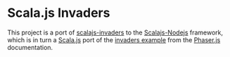 Scala.js Invaders
=================

This project is a port of [scalajs-invaders](https://github.com/adrobisch/scalajs-invaders) to the 
[Scalajs-Nodejs](https://github.com/ldaniels528/scalajs-nodejs) framework, which is in turn a 
[Scala.js](http://scala-js.org) port of the [invaders example](http://phaser.io/examples/v2/games/invaders) from the 
[Phaser.js](http://phaser.io/) documentation. 

